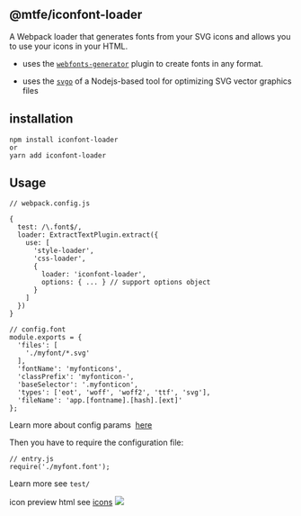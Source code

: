 ## @mtfe/iconfont-loader

A Webpack loader that generates fonts from your SVG icons and allows you to use your icons in your HTML.

- uses the [`webfonts-generator`](https://github.com/sunflowerdeath/webfonts-generator) plugin to create fonts in any format.

- uses the [`svgo`](https://github.com/svg/svgo)  of a Nodejs-based tool  for optimizing SVG vector graphics files

## installation

```
npm install iconfont-loader
or
yarn add iconfont-loader
```

## Usage

```
// webpack.config.js

{
  test: /\.font$/,
  loader: ExtractTextPlugin.extract({
    use: [
      'style-loader',
      'css-loader',
      {
        loader: 'iconfont-loader',
        options: { ... } // support options object
      }
    ]
  })
}
```

```
// config.font
module.exports = {
  'files': [
    './myfont/*.svg'
  ],
  'fontName': 'myfonticons',
  'classPrefix': 'myfonticon-',
  'baseSelector': '.myfonticon',
  'types': ['eot', 'woff', 'woff2', 'ttf', 'svg'],
  'fileName': 'app.[fontname].[hash].[ext]'
};
```

Learn more about config params  [here](https://github.com/sunflowerdeath/webfonts-generator)

Then you have to require the configuration file: 

```
// entry.js
require('./myfont.font');
```

Learn more see `test/`

icon preview html see [icons](http://msstest.sankuai.com/v1/mss_a9a6b4a841754c948f210c687fab126a/mtfe-bbia/ecom-icons.html)
![](http://msstest.sankuai.com/v1/mss_a9a6b4a841754c948f210c687fab126a/mtfe-bbia/icon-preview.jpg)

